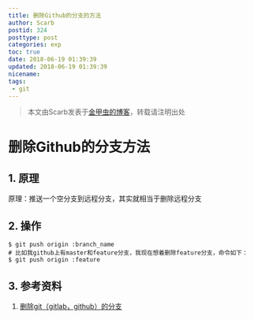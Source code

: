 ```yaml
---
title: 删除Github的分支的方法
author: Scarb
postid: 324
posttype: post
categories: exp
toc: true
date: 2018-06-19 01:39:39
updated: 2018-06-19 01:39:39
nicename:
tags:
 - git
---
```


>本文由Scarb发表于[金甲虫的博客](http://47.106.131.90/blog)，转载请注明出处

# 删除Github的分支方法

## 1. 原理

原理：推送一个空分支到远程分支，其实就相当于删除远程分支

## 2. 操作

```shell
$ git push origin :branch_name
# 比如我github上有master和feature分支，我现在想着删除feature分支，命令如下：
$ git push origin :feature
```

## 3. 参考资料

1. [删除git（gitlab，github）的分支](https://blog.csdn.net/taowuhua0505/article/details/80499540)